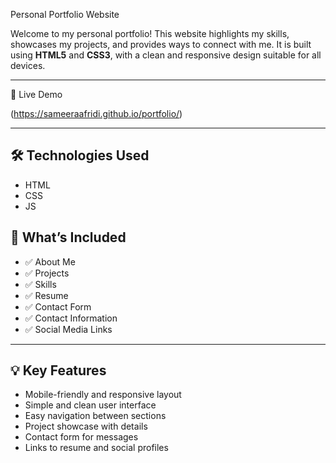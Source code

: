  Personal Portfolio Website

Welcome to my personal portfolio! This website highlights my skills, showcases my projects, and provides ways to connect with me. It is built using **HTML5** and **CSS3**, with a clean and responsive design suitable for all devices.

---

🔗 Live Demo

(https://sameeraafridi.github.io/portfolio/)

---

## 🛠️ Technologies Used

- HTML
- CSS
- JS

## 📄 What’s Included

- ✅ About Me  
- ✅ Projects  
- ✅ Skills  
- ✅ Resume  
- ✅ Contact Form  
- ✅ Contact Information  
- ✅ Social Media Links  

---

## 💡 Key Features

- Mobile-friendly and responsive layout  
- Simple and clean user interface  
- Easy navigation between sections  
- Project showcase with details  
- Contact form for messages  
- Links to resume and social profiles

